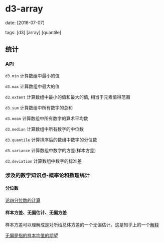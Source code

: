 # d3-array

date: [2016-07-07]

tags: [d3] [array] [quantile]

## 统计

### API

`d3.min` 计算数组中最小的值

`d3.max` 计算数组中最大的值

`d3.extent` 计算数组中最小的值和最大的值, 相当于元素值得范围

`d3.sum` 计算数组中所有数字的总和

`d3.mean` 计算数组中所有数字的算术平均数

`d3.median` 计算数组中所有数字的中位数

`d3.quantile` 计算排序后的数组中数字的分位数

`d3.variance` 计算数组中数字的方差(样本方差)

`d3.deviation` 计算数组中数字的标准差

### 涉及的数学知识点-概率论和数理统计

#### 分位数

[论四分位数的计算][1]

#### 样本方差、无偏估计、无偏方差

样本方差可以理解成是对所给总体方差的一个无偏估计。这是知乎上的一个[解释][24]

[无偏是指的样本均值的期望][25]


[0]:https://github.com/d3/d3-array 'd3-array官方文档'
[1]:http://wenku.baidu.com/link?url=qQVpOqqLs6QB1X6BzopvwrqB2fy1lTnXCQ-2dm0U4VoIRp12hHooDNLzObzjfZHlYVuy9Zb7WoJhmjxvqchd6R_S-iLnGNRlk80WCAXA6oq "论四分位数的计算"


[2]:http://signal.spitzland.com/2011/04/23/%E6%A0%B7%E6%9C%AC%E6%96%B9%E5%B7%AE%E4%B8%BA%E4%BD%95%E9%99%A4%E4%BB%A5n-1-%EF%BC%88%E5%8F%82%E8%80%83%E6%B5%99%E5%A4%A7%E5%9B%9B%E7%89%88%E3%80%8A%E6%A6%82%E7%8E%87%E8%AE%BA%E4%B8%8E%E6%95%B0/ "样本方差为何除以n-1?"
[21]:http://blog.csdn.net/feliciafay/article/details/5878036 "为什么样本方差要除以n-1"
[22]:http://blog.sina.com.cn/s/blog_4bdb170b0101oddi.html "样本方差与总体方差的区别"
[23]:http://open.163.com/movie/2011/6/6/N/M82IC6GQU_M83JA826N.html "统计：样本方差-网易公开课"
[24]:https://www.zhihu.com/question/20099757/answer/27502526 "我来说个我们这种文科生都能看得懂的-知乎"
[25]:https://www.zhihu.com/question/22983179 "什么是无偏估计-知乎"
[26]:http://jonisalonen.com/2013/deriving-welfords-method-for-computing-variance/ "The Mindful Programmer
Welford’s method for computing variance"
[27]:https://en.wikipedia.org/wiki/Algorithms_for_calculating_variance "Algorithms for calculating variance-wikipedia"

[3]:http://blog.csdn.net/popy007/article/category/208696 "向量几何在游戏编程中的使用"
